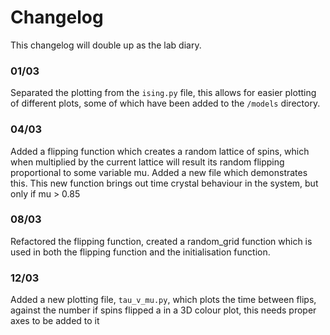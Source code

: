 # Changelog
This changelog will double up as the lab diary.

### 01/03
Separated the plotting from the `ising.py` file, this allows for easier plotting of different plots, some of which have been added to the `/models` directory. 

### 04/03
Added a flipping function which creates a random lattice of spins, which when multiplied by the current lattice will result its random flipping proportional to some variable mu. Added a new file which demonstrates this. This new function brings out time crystal behaviour in the system, but only if mu > 0.85

### 08/03
Refactored the flipping function, created a random_grid function which is used in both the flipping function and the initialisation function.

### 12/03
Added a new plotting file, `tau_v_mu.py`, which plots the time between flips, against the number if spins flipped a in a 3D colour plot, this needs proper axes to be added to it 